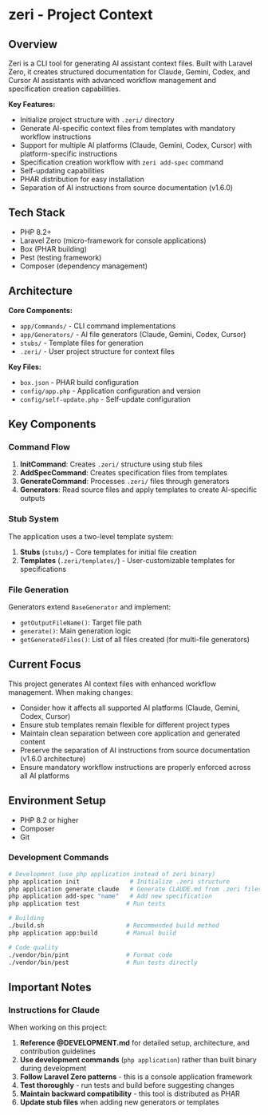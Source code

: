 # zeri - Project Context

## Overview

Zeri is a CLI tool for generating AI assistant context files. Built with Laravel Zero, it creates structured documentation for Claude, Gemini, Codex, and Cursor AI assistants with advanced workflow management and specification creation capabilities.

**Key Features:**

-   Initialize project structure with `.zeri/` directory
-   Generate AI-specific context files from templates with mandatory workflow instructions
-   Support for multiple AI platforms (Claude, Gemini, Codex, Cursor) with platform-specific instructions
-   Specification creation workflow with `zeri add-spec` command
-   Self-updating capabilities
-   PHAR distribution for easy installation
-   Separation of AI instructions from source documentation (v1.6.0)

## Tech Stack

-   PHP 8.2+
-   Laravel Zero (micro-framework for console applications)
-   Box (PHAR building)
-   Pest (testing framework)
-   Composer (dependency management)

## Architecture

**Core Components:**

-   `app/Commands/` - CLI command implementations
-   `app/Generators/` - AI file generators (Claude, Gemini, Codex, Cursor)
-   `stubs/` - Template files for generation
-   `.zeri/` - User project structure for context files

**Key Files:**

-   `box.json` - PHAR build configuration
-   `config/app.php` - Application configuration and version
-   `config/self-update.php` - Self-update configuration

## Key Components

### Command Flow

1. **InitCommand**: Creates `.zeri/` structure using stub files
2. **AddSpecCommand**: Creates specification files from templates
3. **GenerateCommand**: Processes `.zeri/` files through generators
4. **Generators**: Read source files and apply templates to create AI-specific outputs

### Stub System

The application uses a two-level template system:

1. **Stubs** (`stubs/`) - Core templates for initial file creation
2. **Templates** (`.zeri/templates/`) - User-customizable templates for specifications

### File Generation

Generators extend `BaseGenerator` and implement:

-   `getOutputFileName()`: Target file path
-   `generate()`: Main generation logic
-   `getGeneratedFiles()`: List of all files created (for multi-file generators)

## Current Focus

This project generates AI context files with enhanced workflow management. When making changes:

-   Consider how it affects all supported AI platforms (Claude, Gemini, Codex, Cursor)
-   Ensure stub templates remain flexible for different project types
-   Maintain clean separation between core application and generated content
-   Preserve the separation of AI instructions from source documentation (v1.6.0 architecture)
-   Ensure mandatory workflow instructions are properly enforced across all AI platforms

## Environment Setup

-   PHP 8.2 or higher
-   Composer
-   Git

### Development Commands

```bash
# Development (use php application instead of zeri binary)
php application init              # Initialize .zeri structure
php application generate claude   # Generate CLAUDE.md from .zeri files
php application add-spec "name"   # Add new specification
php application test             # Run tests

# Building
./build.sh                       # Recommended build method
php application app:build        # Manual build

# Code quality
./vendor/bin/pint                # Format code
./vendor/bin/pest                # Run tests directly
```

## Important Notes

### Instructions for Claude

When working on this project:

1. **Reference @DEVELOPMENT.md** for detailed setup, architecture, and contribution guidelines
2. **Use development commands** (`php application`) rather than built binary during development
3. **Follow Laravel Zero patterns** - this is a console application framework
4. **Test thoroughly** - run tests and build before suggesting changes
5. **Maintain backward compatibility** - this tool is distributed as PHAR
6. **Update stub files** when adding new generators or templates
